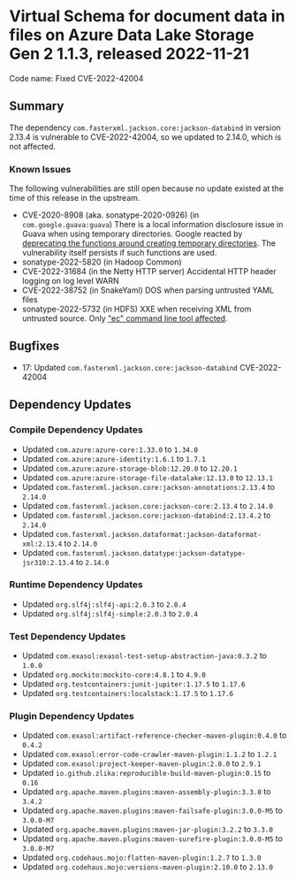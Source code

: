 # Virtual Schema for document data in files on Azure Data Lake Storage Gen 2 1.1.3, released 2022-11-21

Code name: Fixed CVE-2022-42004

## Summary

The dependency `com.fasterxml.jackson.core:jackson-databind` in version 2.13.4 is vulnerable to CVE-2022-42004, so we updated to 2.14.0, which is not affected.

### Known Issues

The following vulnerabilities are still open because no update existed at the time of this release in the upstream.

* CVE-2020-8908 (aka. sonatype-2020-0926) (in `com.google.guava:guava`) There is a local information disclosure issue in Guava when using temporary directories. Google reacted by [deprecating the functions around creating temporary directories](https://github.com/google/guava/commit/fec0dbc4634006a6162cfd4d0d09c962073ddf40). The vulnerability itself persists if such functions are used.
* sonatype-2022-5820 (in Hadoop Common)
* CVE-2022-31684 (in the Netty HTTP server) Accidental HTTP header logging on log level WARN
* CVE-2022-38752 (in SnakeYaml) DOS when parsing untrusted YAML files
* sonatype-2022-5732 (in HDFS) XXE when receiving XML from untrusted source. Only ["ec" command line tool affected](https://issues.apache.org/jira/browse/HDFS-16766).

## Bugfixes

* 17: Updated `com.fasterxml.jackson.core:jackson-databind` CVE-2022-42004

## Dependency Updates

### Compile Dependency Updates

* Updated `com.azure:azure-core:1.33.0` to `1.34.0`
* Updated `com.azure:azure-identity:1.6.1` to `1.7.1`
* Updated `com.azure:azure-storage-blob:12.20.0` to `12.20.1`
* Updated `com.azure:azure-storage-file-datalake:12.13.0` to `12.13.1`
* Updated `com.fasterxml.jackson.core:jackson-annotations:2.13.4` to `2.14.0`
* Updated `com.fasterxml.jackson.core:jackson-core:2.13.4` to `2.14.0`
* Updated `com.fasterxml.jackson.core:jackson-databind:2.13.4.2` to `2.14.0`
* Updated `com.fasterxml.jackson.dataformat:jackson-dataformat-xml:2.13.4` to `2.14.0`
* Updated `com.fasterxml.jackson.datatype:jackson-datatype-jsr310:2.13.4` to `2.14.0`

### Runtime Dependency Updates

* Updated `org.slf4j:slf4j-api:2.0.3` to `2.0.4`
* Updated `org.slf4j:slf4j-simple:2.0.3` to `2.0.4`

### Test Dependency Updates

* Updated `com.exasol:exasol-test-setup-abstraction-java:0.3.2` to `1.0.0`
* Updated `org.mockito:mockito-core:4.8.1` to `4.9.0`
* Updated `org.testcontainers:junit-jupiter:1.17.5` to `1.17.6`
* Updated `org.testcontainers:localstack:1.17.5` to `1.17.6`

### Plugin Dependency Updates

* Updated `com.exasol:artifact-reference-checker-maven-plugin:0.4.0` to `0.4.2`
* Updated `com.exasol:error-code-crawler-maven-plugin:1.1.2` to `1.2.1`
* Updated `com.exasol:project-keeper-maven-plugin:2.8.0` to `2.9.1`
* Updated `io.github.zlika:reproducible-build-maven-plugin:0.15` to `0.16`
* Updated `org.apache.maven.plugins:maven-assembly-plugin:3.3.0` to `3.4.2`
* Updated `org.apache.maven.plugins:maven-failsafe-plugin:3.0.0-M5` to `3.0.0-M7`
* Updated `org.apache.maven.plugins:maven-jar-plugin:3.2.2` to `3.3.0`
* Updated `org.apache.maven.plugins:maven-surefire-plugin:3.0.0-M5` to `3.0.0-M7`
* Updated `org.codehaus.mojo:flatten-maven-plugin:1.2.7` to `1.3.0`
* Updated `org.codehaus.mojo:versions-maven-plugin:2.10.0` to `2.13.0`
